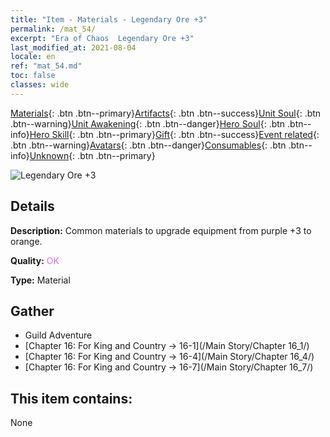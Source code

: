 ```yaml
---
title: "Item - Materials - Legendary Ore +3"
permalink: /mat_54/
excerpt: "Era of Chaos  Legendary Ore +3"
last_modified_at: 2021-08-04
locale: en
ref: "mat_54.md"
toc: false
classes: wide
---
```

 [Materials](/Items/){: .btn .btn--primary}[Artifacts](/Items/Artifacts/){: .btn .btn--success}[Unit Soul](/Items/UnitSoul/){: .btn .btn--warning}[Unit Awakening](/Items/UnitAwakening/){: .btn .btn--danger}[Hero Soul](/Items/HeroSoul/){: .btn .btn--info}[Hero Skill](/Items/HeroSkill/){: .btn .btn--primary}[Gift](/Items/Gift/){: .btn .btn--success}[Event related](/Items/Events/){: .btn .btn--warning}[Avatars](/Items/Avatars/){: .btn .btn--danger}[Consumables](/Items/Consumables/){: .btn .btn--info}[Unknown](/Items/Unknown/){: .btn .btn--primary}

 ![Legendary Ore +3](/images/t/i_cailiao_kuangshi2.png)

## Details
 **Description:** Common materials to upgrade equipment from purple +3 to orange.

 **Quality:** <span style="color: #DA70D6">OK</span>

 **Type:** Material

## Gather

*    Guild Adventure 
*    [Chapter 16: For King and Country -> 16-1](/Main Story/Chapter 16_1/) 
*    [Chapter 16: For King and Country -> 16-4](/Main Story/Chapter 16_4/) 
*    [Chapter 16: For King and Country -> 16-7](/Main Story/Chapter 16_7/) 

## This item contains:

  None

